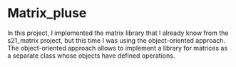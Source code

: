# Matrix_pluse
In this project, I implemented the matrix library that I already know from the s21_matrix project, but this time I was using the object-oriented approach. The object-oriented approach allows to implement a library for matrices as a separate class whose objects have defined operations.
